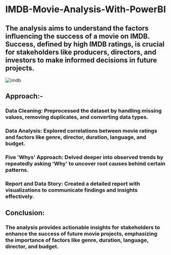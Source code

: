 # IMDB-Movie-Analysis-With-PowerBI
## The analysis aims to understand the factors influencing the success of a movie on IMDB. Success, defined by high IMDB ratings, is crucial for stakeholders like producers, directors, and investors to make informed decisions in future projects.

![imdb](https://github.com/cprathamesh1997/IMDB-Movie-Analysis-With-PowerBI/assets/119093373/01260d4c-4d6d-4460-8c1f-1019ce3a7eb8)



## Approach:-

### Data Cleaning: Preprocessed the dataset by handling missing values, removing duplicates, and converting data types.
### Data Analysis: Explored correlations between movie ratings and factors like genre, director, duration, language, and budget.
### Five 'Whys' Approach: Delved deeper into observed trends by repeatedly asking 'Why' to uncover root causes behind certain patterns.


### Report and Data Story: Created a detailed report with visualizations to communicate findings and insights effectively.


## Conclusion:

### The analysis provides actionable insights for stakeholders to enhance the success of future movie projects, emphasizing the importance of factors like genre, duration, language, director, and budget.
